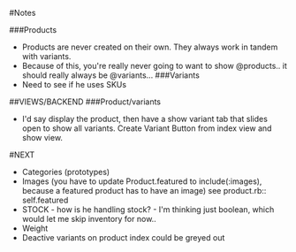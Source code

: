 #Notes

###Products 
- Products are never created on their own.  They always work in tandem with variants.
- Because of this, you're really never going to want to show @products.. it should really always be @variants...
###Variants
- Need to see if he uses SKUs


##VIEWS/BACKEND
###Product/variants
- I'd say display the product, then have a show variant tab that slides open to show all variants. Create Variant Button from index view and show view.

#NEXT
- Categories (prototypes)
- Images (you have to update Product.featured to include(:images), because a featured product has to have an image) see product.rb:: self.featured
- STOCK - how is he handling stock? - I'm thinking just boolean, which would let me skip inventory for now..
- Weight
- Deactive variants on product index could be greyed out
